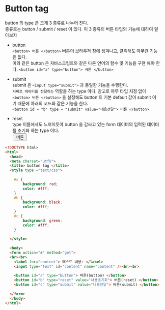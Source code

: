 # Button tag 
button 의 type 은 크게 3 종류로 나누어 진다.  
종류로는 button / submit / reset 이 있다. 이 3 종류의 버튼 타입의 기능에 대하여 알아보자

- button  
`<button> 버튼 </button>`
버튼이 브라우저 창에 생겨나고, 클릭해도 아무런 기능은 없다.  
이와 같은 button 은 자바스크립트와 같은 다른 언어의 함수 및 기능을 구현 해야 한다.
`<button id="a" type="button"> 버튼 </button>`  
  
- submit  
submit 은 `<input type="submit">` 과 동일한 기능을 수행한다.  
`서버로 데이터를 전달하는` 역할을 하는 type 이다. 참고로 아무 타입 지정 없이  
`<button> 버튼 </button>` 을 설정해도 button 의 기본 default 값이 submit 이기 때문에 아래의 코드와 같은 기능을 한다.  
`<button id = "b" type = "submit" value="내용전달"> 버튼 </button>`  
  
- reset  
type 이름에서도 느껴지듯이 button 을 감싸고 있는 form 데이터의 입력된 데이터를 초기화 하는 type 이다.  
`<button id = "c" type = "reset" value = "내용초기화"> 버튼 </button>  
  
    
    
```HTML
<!DOCTYPE html>
<html>
  <head>
  <meta charset="utf8">
  <title> button tag </title>
  <style type ="text/css">
    
    #a {
        background: red;
        color: #fff;
    }
    #b {
        background: black;
        color: #fff;
    }
    #c {
        background: green;
        color: #fff;
    }
    
  </style>
    
  <body>
  <form action="#" method="get">
  <br><br>
    <label for="content"> 테스트 내용: </label>
    <input type="text" id="content" name="content" /><br><br>
    
    <button id="a" type="button"> 버튼(button) </button>
    <button id="b" type="reset" value="내용초기화"> 버튼(reset) </button>
    <button id="c" type="submit" value="내용전달"> 버튼(submit) </button>
    
  </form>
  </body>
</html>
  ```

